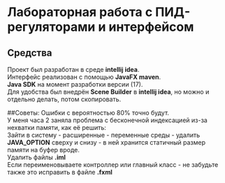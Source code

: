 # Лабораторная работа с ПИД-регуляторами и интерфейсом
## Средства
Проект был разработан в среде __intellij idea__.<br>
Интерфейс реализован с помощью __JavaFX maven__.<br>
__Java SDK__ на момент разработки версии (17).<br>
Для удобства был внедрён __Scene Builder__ в __intellij idea__, но можно и отдельно делать, потом скопировать.<br>

##Советы:
Ошибки с вероятностью 80% точно будут.<br>
У меня часа 2 заняла проблема с бесконечной индексацией из-за нехватки памяти, как её решить:<br>
Зайти в систему - расширенные - переменные среды - удалить __JAVA_OPTION__ сверху и снизу - в ней хранится статичный размер памяти на буфер вроде.<br>
Удалить файлы __.iml__<br>
Если переименовываете контроллер или главный класс - не забудьте также это исправить в файле __.fxml__<br>
